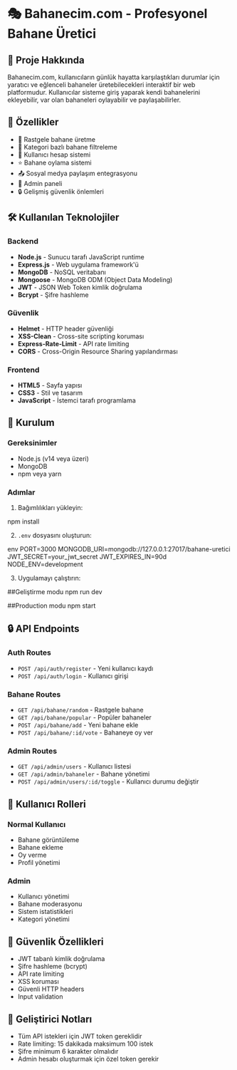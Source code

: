 # 🎭 Bahanecim.com - Profesyonel Bahane Üretici

## 📖 Proje Hakkında
Bahanecim.com, kullanıcıların günlük hayatta karşılaştıkları durumlar için yaratıcı ve eğlenceli bahaneler üretebilecekleri interaktif bir web platformudur. Kullanıcılar sisteme giriş yaparak kendi bahanelerini ekleyebilir, var olan bahaneleri oylayabilir ve paylaşabilirler.

## 🚀 Özellikler
- 🎲 Rastgele bahane üretme
- 📂 Kategori bazlı bahane filtreleme
- 👥 Kullanıcı hesap sistemi
- ⭐ Bahane oylama sistemi
- 📤 Sosyal medya paylaşım entegrasyonu
- 👑 Admin paneli
- 🔒 Gelişmiş güvenlik önlemleri

## 🛠️ Kullanılan Teknolojiler

### Backend
- **Node.js** - Sunucu tarafı JavaScript runtime
- **Express.js** - Web uygulama framework'ü
- **MongoDB** - NoSQL veritabanı
- **Mongoose** - MongoDB ODM (Object Data Modeling)
- **JWT** - JSON Web Token kimlik doğrulama
- **Bcrypt** - Şifre hashleme

### Güvenlik
- **Helmet** - HTTP header güvenliği
- **XSS-Clean** - Cross-site scripting koruması
- **Express-Rate-Limit** - API rate limiting
- **CORS** - Cross-Origin Resource Sharing yapılandırması

### Frontend
- **HTML5** - Sayfa yapısı
- **CSS3** - Stil ve tasarım
- **JavaScript** - İstemci tarafı programlama


## 🚀 Kurulum

### Gereksinimler
- Node.js (v14 veya üzeri)
- MongoDB
- npm veya yarn

### Adımlar

1. Bağımlılıkları yükleyin:

npm install


2. `.env` dosyasını oluşturun:

env
PORT=3000
MONGODB_URI=mongodb://127.0.0.1:27017/bahane-uretici
JWT_SECRET=your_jwt_secret
JWT_EXPIRES_IN=90d
NODE_ENV=development


3. Uygulamayı çalıştırın:

##Geliştirme modu
npm run dev

##Production modu
npm start


## 🔒 API Endpoints

### Auth Routes
- `POST /api/auth/register` - Yeni kullanıcı kaydı
- `POST /api/auth/login` - Kullanıcı girişi

### Bahane Routes
- `GET /api/bahane/random` - Rastgele bahane
- `GET /api/bahane/popular` - Popüler bahaneler
- `POST /api/bahane/add` - Yeni bahane ekle
- `POST /api/bahane/:id/vote` - Bahaneye oy ver

### Admin Routes
- `GET /api/admin/users` - Kullanıcı listesi
- `GET /api/admin/bahaneler` - Bahane yönetimi
- `POST /api/admin/users/:id/toggle` - Kullanıcı durumu değiştir

## 👥 Kullanıcı Rolleri

### Normal Kullanıcı
- Bahane görüntüleme
- Bahane ekleme
- Oy verme
- Profil yönetimi

### Admin
- Kullanıcı yönetimi
- Bahane moderasyonu
- Sistem istatistikleri
- Kategori yönetimi

## 🔐 Güvenlik Özellikleri
- JWT tabanlı kimlik doğrulama
- Şifre hashleme (bcrypt)
- API rate limiting
- XSS koruması
- Güvenli HTTP headers
- Input validation

## 📝 Geliştirici Notları
- Tüm API istekleri için JWT token gereklidir
- Rate limiting: 15 dakikada maksimum 100 istek
- Şifre minimum 6 karakter olmalıdır
- Admin hesabı oluşturmak için özel token gerekir
